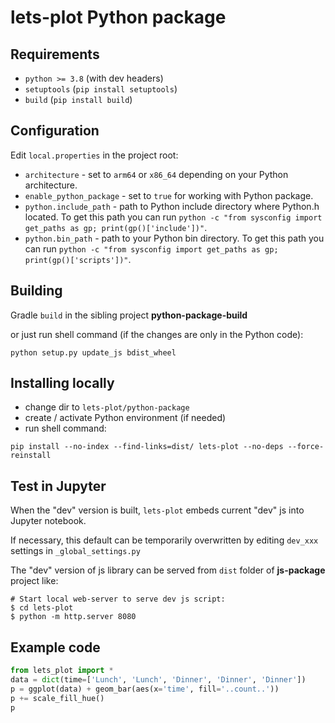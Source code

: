 # lets-plot Python package

## Requirements

* `python >= 3.8` (with dev headers)
* `setuptools` (`pip install setuptools`)
* `build` (`pip install build`)


## Configuration

Edit `local.properties` in the project root:

* `architecture` - set to `arm64` or `x86_64` depending on your Python architecture.
* `enable_python_package` - set to `true` for working with Python package.
* `python.include_path` - path to Python include directory where Python.h located. 
To get this path you can run `python -c "from sysconfig import get_paths as gp; print(gp()['include'])"`.
* `python.bin_path` - path to your Python bin directory. 
To get this path you can run `python -c "from sysconfig import get_paths as gp; print(gp()['scripts'])"`.


## Building

Gradle `build` in the sibling project **python-package-build**

or just run shell command (if the changes are only in the Python code):

`python setup.py update_js bdist_wheel`

## Installing locally

* change dir to `lets-plot/python-package`
* create / activate Python environment (if needed)
* run shell command: 

`pip install --no-index --find-links=dist/ lets-plot --no-deps --force-reinstall`
 
## Test in Jupyter

When the "dev" version is built, `lets-plot` embeds current "dev" js into Jupyter notebook.

If necessary, this default can be temporarily overwritten by editing `dev_xxx` settings in `_global_settings.py`

The "dev" version of js library can be served from `dist` folder of **js-package** project like:

```shell script
# Start local web-server to serve dev js script:
$ cd lets-plot
$ python -m http.server 8080
```
 
## Example code

```python
from lets_plot import *
data = dict(time=['Lunch', 'Lunch', 'Dinner', 'Dinner', 'Dinner'])
p = ggplot(data) + geom_bar(aes(x='time', fill='..count..'))
p += scale_fill_hue()
p
```
